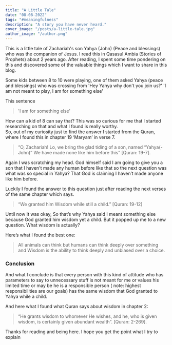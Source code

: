```yaml
---
title: "A Little Tale"
date: "08-08-2022"
tags: "#meaningfulness"
description: "A story you have never heard."
cover_image: "/posts/a-little-tale.jpg"
author_image: "/author.png"
---
```


This is a little tale of Zachariah's son Yahya (John) (Peace and blessings) who was the companion of Jesus. I read this in Qasasul Ambia (Stories of Prophets) about 2 years ago. After reading, I spent some time pondering on this and discovered some of the valuable things which I want to share in this blog.

Some kids between 8 to 10 were playing, one of them asked Yahya (peace and blessings) who was crossing from 'Hey Yahya why don't you join us?'
'I am not meant to play, I am for something else'

This sentence

> 'I am for something else'

How can a kid of 8 can say that? This was so curious for me that I started researching on that and what I found is really worthy.  
So, out of my curiosity just to find the answer I started from the Quran, where I found this in chapter 19 ‘Maryam’ in verse 7.

> “O, Zachariah! Lo, we bring the glad tiding of a son, named “Yahya(- John)” We have made none like him before this” [Quran: 19-7].

Again I was scratching my head. God himself said I am going to give you a son that I haven't made any human before like that so the next question was what was so special in Yahya? That God is claiming I haven’t made anyone like him before.

Luckily I found the answer to this question just after reading the next verses of the same chapter which says.

> “We granted him Wisdom while still a child.” [Quran: 19-12]

Until now It was okay, So that’s why Yahya said I meant something else because God granted him wisdom yet a child. But it popped up me to a new question. What wisdom is actually?

Here’s what I found the best one:

> All animals can think but humans can think deeply over something and Wisdom is the ability to think deeply and unbiased over a choice.

### Conclusion

And what I conclude is that every person with this kind of attitude who has parameters to say to unnecessary stuff is not meant for me or values his limited time or may be he is a responsible person ( note: highest responsibilities are our goals) has the same wisdom that God granted to Yahya while a child.

And here what I found what Quran says about wisdom in chapter 2:

> “He grants wisdom to whomever He wishes, and he, who is given wisdom, is certainly given abundant wealth”. [Quran: 2-269].

Thanks for reading and being here. I hope you get the point what I try to explain
